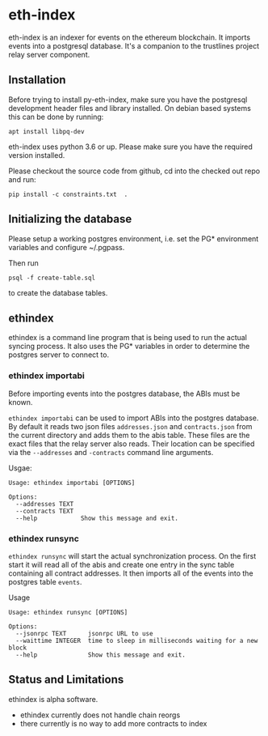 # eth-index

eth-index is an indexer for events on the ethereum blockchain. It imports events
into a postgresql database. It's a companion to the trustlines project relay
server component.

## Installation
Before trying to install py-eth-index, make sure you have the postgresql
development header files and library installed. On debian based systems this can
be done by running:
```
apt install libpq-dev
```

eth-index uses python 3.6 or up. Please make sure you have the required version
installed.

Please checkout the source code from github, cd into the checked out repo and
run:

```
pip install -c constraints.txt  .
```

## Initializing the database

Please setup a working postgres environment, i.e. set the PG* environment
variables and configure ~/.pgpass.

Then run
```
psql -f create-table.sql
```
to create the database tables.

## ethindex
ethindex is a command line program that is being used to run the actual syncing
process. It also uses the PG* variables in order to determine the postgres
server to connect to.

### ethindex importabi
Before importing events into the postgres database, the ABIs must be known.

`ethindex importabi` can be used to import ABIs into the postgres database. By
default it reads two json files `addresses.json` and `contracts.json` from the
current directory and adds them to the abis table. These files are the exact
files that the relay server also reads. Their location can be specified via the
`--addresses` and `-contracts` command line arguments.

Usgae:
```
Usage: ethindex importabi [OPTIONS]

Options:
  --addresses TEXT
  --contracts TEXT
  --help            Show this message and exit.
```

### ethindex runsync
`ethindex runsync` will start the actual synchronization process. On the first start it will read all of the abis and create one entry in the sync table containing all contract addresses.
It then imports all of the events into the postgres table `events`.

Usage
```
Usage: ethindex runsync [OPTIONS]

Options:
  --jsonrpc TEXT      jsonrpc URL to use
  --waittime INTEGER  time to sleep in milliseconds waiting for a new block
  --help              Show this message and exit.
```
## Status and Limitations
ethindex is alpha software.
- ethindex currently does not handle chain reorgs
- there currently is no way to add more contracts to index
